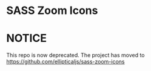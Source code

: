 SASS Zoom Icons
===========================

# NOTICE

This repo is now deprecated. The project has moved to https://github.com/ellipticaljs/sass-zoom-icons

